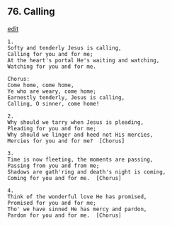 
## 76.  Calling
[edit](https://docs.google.com/document/d/1Y4kuer0MAS24duJ%2Dq%2D6sCHAaNmooQhVs/edit?mode=html)



    1.
    Softy and tenderly Jesus is calling,
    Calling for you and for me;
    At the heart's portal He's waiting and watching,
    Watching for you and for me.

    Chorus:
    Come home, come home,
    Ye who are weary, come home;
    Earnestly tenderly, Jesus is calling,
    Calling, O sinner, come home!

    2.
    Why should we tarry when Jesus is pleading,
    Pleading for you and for me;
    Why should we linger and heed not His mercies,
    Mercies for you and for me?  [Chorus]

    3.
    Time is now fleeting, the moments are passing,
    Passing from you and from me;
    Shadows are gath'ring and death's night is coming,
    Coming for you and for me.  [Chorus]

    4.
    Think of the wonderful love He has promised,
    Promised for you and for me;
    Tho' we have sinned He has mercy and pardon,
    Pardon for you and for me.  [Chorus]
